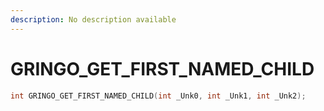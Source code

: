 ```yaml
---
description: No description available 
---
```


# GRINGO_GET_FIRST_NAMED_CHILD

```cpp
int GRINGO_GET_FIRST_NAMED_CHILD(int _Unk0, int _Unk1, int _Unk2);
```